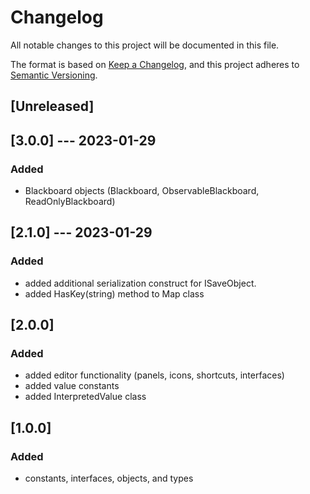 # Changelog

All notable changes to this project will be documented in this file.

The format is based on [Keep a Changelog](https://keepachangelog.com/en/1.0.0/),
and this project adheres to [Semantic Versioning](https://semver.org/spec/v2.0.0.html).

## [Unreleased]

## [3.0.0] --- 2023-01-29

### Added

- Blackboard objects (Blackboard, ObservableBlackboard, ReadOnlyBlackboard)

## [2.1.0] --- 2023-01-29

### Added

- added additional serialization construct for ISaveObject.
- added HasKey(string) method to Map class


## [2.0.0]

### Added

- added editor functionality (panels, icons, shortcuts, interfaces)
- added value constants
- added InterpretedValue class

## [1.0.0]

### Added

- constants, interfaces, objects, and types
